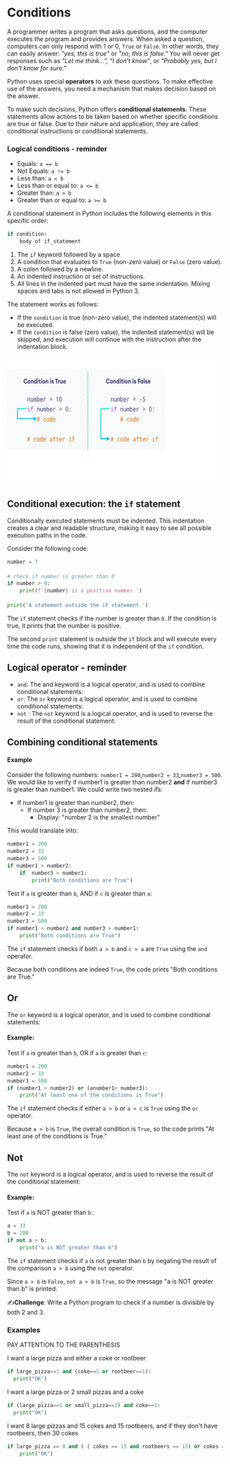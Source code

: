 # Conditions 

A programmer writes a program that asks questions, and the computer executes the program and provides answers. When asked a question, computers can only respond with 1 or 0, `True` or `False`. In other words, they can easily answer: *"yes, this is true"* or *"no, this is false."* You will never get responses such as *"Let me think...", "I don't know"*, or *"Probably yes, but I don't know for sure."*

Python uses special **operators** to ask these questions. To make effective use of the answers, you need a mechanism that makes decision based on the answer. 

To make such decisions, Python offers **conditional statements**. These statements allow actions to be taken based on whether specific conditions are true or false. Due to their nature and application, they are called conditional instructions or conditional statements.

### Logical conditions - reminder

- Equals: `a == b`
- Not Equals: `a != b`
- Less than: `a < b`
- Less than or equal to: `a <= b`
- Greater than: `a > b`
- Greater than or equal to: `a >= b`

A conditional statement in Python includes the following elements in this specific order:

```python
if condition:
    body of if_statement
```

1. The `if` keyword followed by a space
2. A condition that evaluates to `True` (non-zero value) or `False` (zero value).
3. A colon followed by a newline.
4. An indented instruction or set of instructions. 
5. All lines in the indented part must have the same indentation. Mixing spaces and tabs is not allowed in Python 3.

The statement works as follows:

- If the `condition`  is true (non-zero value), the indented statement(s) will be executed.
- If the `condition`  is false (zero value), the indented statement(s) will be skipped, and execution will continue with the instruction after the indentation block.

<img src="Images/if_1.png" height="300">

## Conditional execution: the `if` statement

Conditionally executed statements must be indented. This indentation creates a clear and readable structure, making it easy to see all possible execution paths in the code.

Consider the following code:

```python
number = 7

# check if number is greater than 0
if number > 0:
    print(f'{number} is a positive number.')

print('A statement outside the if statement.')
```

The `if` statement checks if the number is greater than `0`. If the condition is true, it prints that the number is positive.

The second `print` statement is outside the `if` block and will execute every time the code runs, showing that it is independent of the `if` condition.

## Logical operator - reminder

- `and`: The and keyword is a logical operator, and is used to combine conditional statements:
- `or`: The `or` keyword is a logical operator, and is used to combine conditional statements:
- `not` : The `not` keyword is a logical operator, and is used to reverse the result of the conditional statement:



## Combining conditional statements

#### Example

Consider the following numbers: `number1 = 200`,`number2 = 33`,`number3 = 500`. We would like to verify if number1 is greater than number2 **and** if number3 is greater than number1. We could write two nested ifs:

- If number1 is greater than number2, then:
  - If number 3 is greater than number2, then:
    - Display: "number 2 is the smallest number"

This would translate into:

```python
number1 = 200
number2 = 33
number3 = 500
if number1 > number2:
    if  number3 > number1:
		print("Both conditions are True")
```

Test if `a` is greater than `b`, AND if `c` is greater than `a`:

```python
number1 = 200
number2 = 33
number3 = 500
if number1 > number2 and number3 > number1:
	print("Both conditions are True")
```

The `if` statement checks if both `a > b` and `c > a` are `True` using the `and` operator. 

Because both conditions are indeed `True`, the code prints "Both conditions are True."

## Or

The `or` keyword is a logical operator, and is used to combine conditional statements:

#### Example:

Test if `a` is greater than `b`, OR if `a` is greater than `c`:

```python
number1 = 200
number2 = 33
number3 = 500
if (number1 > number2) or (anumber1> number3):
	print("At least one of the conditions is True")
```

The `if` statement checks if either `a > b` or `a > c` is `True` using the `or` operator. 

Because `a > b` is `True`, the overall condition is `True`, so the code prints "At least one of the conditions is True."

## Not

The `not` keyword is a logical operator, and is used to reverse the result of the conditional statement:

#### Example:

Test if `a` is NOT greater than `b`:

```python
a = 33
b = 200
if not a > b:
	print("a is NOT greater than b")
```

The `if` statement checks if `a` is not greater than `b` by negating the result of the comparison `a > b` using the `not` operator.

Since `a > b` is `False`, `not a > b` is `True`, so the message "a is NOT greater than b" is printed.

✍️**Challenge**: Write a Python program to check if a number is divisible by both 2 and 3.





### Examples

PAY ATTENTION TO THE PARENTHESIS

I want a large pizza and either a coke or rootbeer

```python
if large_pizza==1 and (coke==1 or rootbeer==1):
  print("OK")
```



I want a large pizza or 2 small pizzas and a coke

```python
if (large_pizza==1 or small_pizza==2) and coke==1:
  print("OK")
```



I want 8 large pizzas and 15 cokes and 15 rootbeers, and if they don't have rootbeers, then 30 cokes

```python
if large_pizza == 8 and ( ( cokes == 15 and rootbeers == 15) or cokes == 30):
	print("OK")
```





